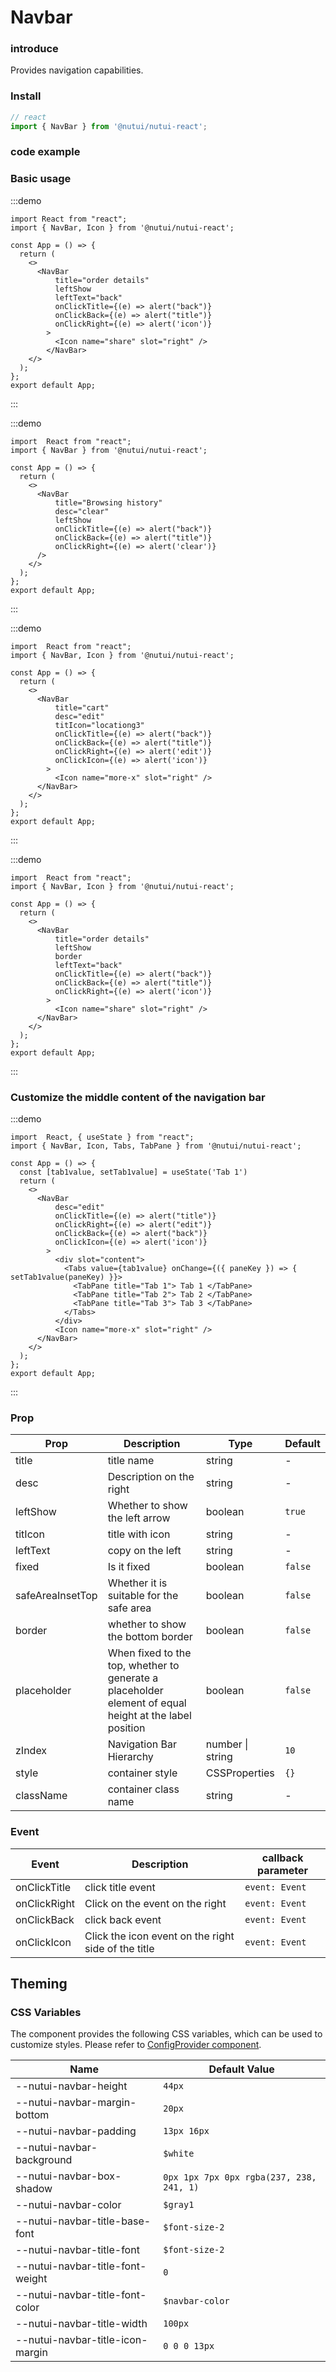 # Navbar

### introduce 


Provides navigation capabilities.

### Install

```ts
// react
import { NavBar } from '@nutui/nutui-react';
```

### code example

### Basic usage

:::demo
```tsx
import React from "react";
import { NavBar, Icon } from '@nutui/nutui-react';

const App = () => {
  return ( 
    <>   
      <NavBar
          title="order details"
          leftShow
          leftText="back"
          onClickTitle={(e) => alert("back")}
          onClickBack={(e) => alert("title")}
          onClickRight={(e) => alert('icon')}
        >
          <Icon name="share" slot="right" />
        </NavBar>
    </>
  );
};  
export default App;

```
:::

:::demo
```tsx
import  React from "react";
import { NavBar } from '@nutui/nutui-react';

const App = () => {
  return ( 
    <>   
      <NavBar
          title="Browsing history"
          desc="clear"
          leftShow
          onClickTitle={(e) => alert("back")}
          onClickBack={(e) => alert("title")}
          onClickRight={(e) => alert('clear')}
      />
    </>
  );
};  
export default App;

```
:::

:::demo
```tsx
import  React from "react";
import { NavBar, Icon } from '@nutui/nutui-react';

const App = () => {
  return ( 
    <>   
      <NavBar
          title="cart"
          desc="edit"
          titIcon="locationg3"
          onClickTitle={(e) => alert("back")}
          onClickBack={(e) => alert("title")}
          onClickRight={(e) => alert('edit')}
          onClickIcon={(e) => alert('icon')}
        >
          <Icon name="more-x" slot="right" />
      </NavBar>
    </>
  );
};  
export default App;

```
:::

:::demo
```tsx
import  React from "react";
import { NavBar, Icon } from '@nutui/nutui-react';

const App = () => {
  return ( 
    <>
      <NavBar
          title="order details"
          leftShow
          border
          leftText="back"
          onClickTitle={(e) => alert("back")}
          onClickBack={(e) => alert("title")}
          onClickRight={(e) => alert('icon')}
        >
          <Icon name="share" slot="right" />
      </NavBar>
    </>
  );
};  
export default App;

```
:::


### Customize the middle content of the navigation bar

:::demo
```tsx
import  React, { useState } from "react";
import { NavBar, Icon, Tabs, TabPane } from '@nutui/nutui-react';

const App = () => {
  const [tab1value, setTab1value] = useState('Tab 1')
  return ( 
    <>   
      <NavBar
          desc="edit"
          onClickTitle={(e) => alert("title")}
          onClickRight={(e) => alert("edit")}
          onClickBack={(e) => alert("back")}
          onClickIcon={(e) => alert('icon')}
        >
          <div slot="content">
            <Tabs value={tab1value} onChange={({ paneKey }) => { setTab1value(paneKey) }}>
              <TabPane title="Tab 1"> Tab 1 </TabPane>
              <TabPane title="Tab 2"> Tab 2 </TabPane>
              <TabPane title="Tab 3"> Tab 3 </TabPane>
            </Tabs>
          </div>
          <Icon name="more-x" slot="right" />
      </NavBar>
    </>
  );
};  
export default App;

```
:::

### Prop  

| Prop            | Description                                                                                           | Type    | Default  |
|-----------------|------------------------------------------------------------------------------------------------|---------|---------|
| title           | title name                                                                                       | string  | -       |
| desc            | Description on the right                                                                                       | string  | -       |
| leftShow        | Whether to show the left arrow                                                                              | boolean | `true`   |
| titIcon         | title with icon                                                         | string  | -       |   
| leftText         | copy on the left                                                         | string  | -       |   
| fixed         | Is it fixed                                                         | boolean  | `false`       |   
| safeAreaInsetTop         | Whether it is suitable for the safe area                                                         | boolean  | `false`       |   
| border         | whether to show the bottom border                                      | boolean  | `false`    | 
| placeholder         | When fixed to the top, whether to generate a placeholder element of equal height at the label position           | boolean  | `false`    |
| zIndex         | Navigation Bar Hierarchy           | number \| string  | `10`    |
| style         | container style           | CSSProperties  | `{}`    |
| className         | container class name           | string  | -    |                                          

### Event

| Event  | Description     | callback parameter    |
|-------|----------|-------------|
| onClickTitle | click title event | `event: Event` |
| onClickRight | Click on the event on the right | `event: Event` |
| onClickBack | click back event | `event: Event` |
| onClickIcon | Click the icon event on the right side of the title | `event: Event` |

## Theming

### CSS Variables

The component provides the following CSS variables, which can be used to customize styles. Please refer to [ConfigProvider component](#/en-US/component/configprovider).

| Name | Default Value |
| --- | --- |
| --nutui-navbar-height | `44px` |
| --nutui-navbar-margin-bottom | `20px` |
| --nutui-navbar-padding | `13px 16px` |
| --nutui-navbar-background | `$white` |
| --nutui-navbar-box-shadow | `0px 1px 7px 0px rgba(237, 238, 241, 1)` |
| --nutui-navbar-color | `$gray1` |
| --nutui-navbar-title-base-font | `$font-size-2` |
| --nutui-navbar-title-font | `$font-size-2` |
| --nutui-navbar-title-font-weight | `0` |
| --nutui-navbar-title-font-color | `$navbar-color` |
| --nutui-navbar-title-width | `100px` |
| --nutui-navbar-title-icon-margin | `0 0 0 13px` |
